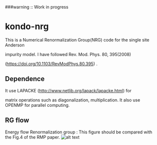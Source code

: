 ###warning :: Work in progress 

# kondo-nrg
This is a Numerical Renormalization Group(NRG) code for the single site Anderson 

 impurity model. I have followed Rev. Mod. Phys. 80, 395(2008)

(https://doi.org/10.1103/RevModPhys.80.395) . 
 
## Dependence 
It use LAPACKE (http://www.netlib.org/lapack/lapacke.html) for
 
 matrix operations such as diagonalization, multiplication.  It also use OPENMP
 for parallel computing.  
 
 
## RG flow
 
 Energy flow Renormalization group : This figure should be compared with the Fig.4 of the RMP paper.
![alt text](src/c++/rgflow/out.png)
